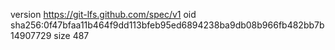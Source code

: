 version https://git-lfs.github.com/spec/v1
oid sha256:0f47bfaa11b464f9dd113bfeb95ed6894238ba9db08b966fb482bb7b14907729
size 487
